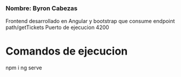 
### Nombre: Byron Cabezas  ###

 Frontend desarrollado en Angular y bootstrap que consume endpoint path/getTickets
 Puerto de ejecucion 4200

# Comandos de ejecucion
 npm i
 ng serve